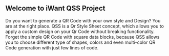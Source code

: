 ## Welcome to iWant QSS Project

Do you want to generate a QR Code with your own style and Design? You are at the right place. QSS is a Qr Style Sheet concept, which allows you to apply a custom design on your Qr Code without breaking functionality. Forget the simple QR Code with square data blocks, because QSS allows you to choose different type of shapes, colors and even multi-color QR Code generation with just few lines of code.


